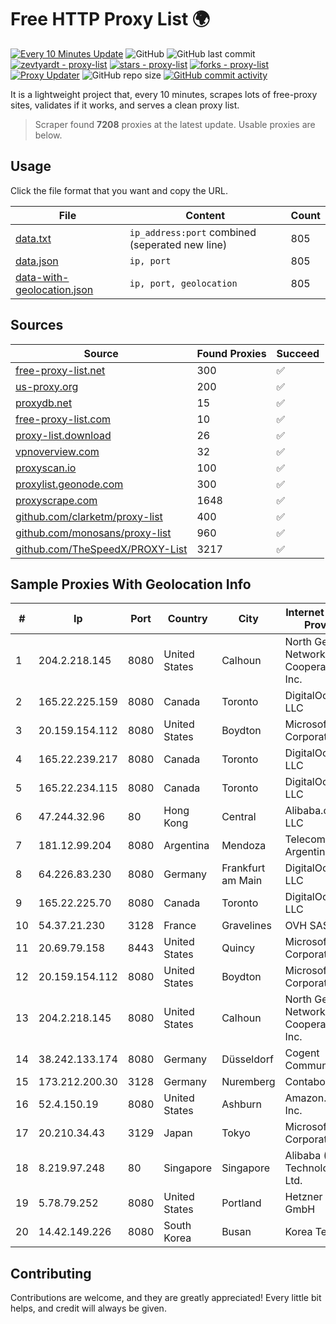 
# Free HTTP Proxy List 🌍

[![Every 10 Minutes Update](https://github.com/mertguvencli/http-proxy-list/actions/workflows/main.yml/badge.svg?branch=main)](https://github.com/mertguvencli/http-proxy-list/actions/workflows/main.yml)
![GitHub](https://img.shields.io/github/license/mertguvencli/http-proxy-list)
![GitHub last commit](https://img.shields.io/github/last-commit/mertguvencli/http-proxy-list)
[![zevtyardt - proxy-list](https://img.shields.io/static/v1?label=zevtyardt&message=proxy-list&color=blue&logo=github)](https://github.com/zevtyardt/proxy-list "Go to GitHub repo")
[![stars - proxy-list](https://img.shields.io/github/stars/zevtyardt/proxy-list?style=social)](https://github.com/zevtyardt/proxy-list)
[![forks - proxy-list](https://img.shields.io/github/forks/zevtyardt/proxy-list?style=social)](https://github.com/zevtyardt/proxy-list)
[![Proxy Updater](https://github.com/zevtyardt/proxy-list/workflows/Proxy%20Updater/badge.svg)](https://github.com/zevtyardt/proxy-list/actions?query=workflow:"Proxy+Updater")
![GitHub repo size](https://img.shields.io/github/repo-size/zevtyardt/proxy-list)
[![GitHub commit activity](https://img.shields.io/github/commit-activity/m/zevtyardt/proxy-list?logo=commits)](https://github.com/zevtyardt/proxy-list/commits/main)

It is a lightweight project that, every 10 minutes, scrapes lots of free-proxy sites, validates if it works, and serves a clean proxy list.

> Scraper found **7208** proxies at the latest update. Usable proxies are below.

## Usage

Click the file format that you want and copy the URL.

|File|Content|Count|
|----|-------|-----|
|[data.txt](https://raw.githubusercontent.com/mertguvencli/http-proxy-list/main/proxy-list/data.txt)|`ip_address:port` combined (seperated new line)|805|
|[data.json](https://raw.githubusercontent.com/mertguvencli/http-proxy-list/main/proxy-list/data.json)|`ip, port`|805|
|[data-with-geolocation.json](https://raw.githubusercontent.com/mertguvencli/http-proxy-list/main/proxy-list/data-with-geolocation.json)|`ip, port, geolocation`|805|

## Sources

|Source|Found Proxies|Succeed|
|------|-------------|-------|
|[free-proxy-list.net](https://free-proxy-list.net)|300|✅|
|[us-proxy.org](https://www.us-proxy.org)|200|✅|
|[proxydb.net](http://proxydb.net)|15|✅|
|[free-proxy-list.com](https://free-proxy-list.com/?page=&port=&type%5B%5D=http&type%5B%5D=https&up_time=0&search=Search)|10|✅|
|[proxy-list.download](https://www.proxy-list.download/HTTP)|26|✅|
|[vpnoverview.com](https://vpnoverview.com/privacy/anonymous-browsing/free-proxy-servers)|32|✅|
|[proxyscan.io](https://www.proxyscan.io)|100|✅|
|[proxylist.geonode.com](https://proxylist.geonode.com/api/proxy-list?limit=300&page=1&sort_by=lastChecked&sort_type=desc&protocols=http,https)|300|✅|
|[proxyscrape.com](https://api.proxyscrape.com/v2/?request=displayproxies&protocol=http&timeout=10000&country=all&ssl=all&anonymity=all)|1648|✅|
|[github.com/clarketm/proxy-list](https://raw.githubusercontent.com/clarketm/proxy-list/master/proxy-list-raw.txt)|400|✅|
|[github.com/monosans/proxy-list](https://raw.githubusercontent.com/monosans/proxy-list/main/proxies/http.txt)|960|✅|
|[github.com/TheSpeedX/PROXY-List](https://raw.githubusercontent.com/TheSpeedX/PROXY-List/master/http.txt)|3217|✅|


## Sample Proxies With Geolocation Info

|#|Ip|Port|Country|City|Internet Service Provider|
|-|--|----|-------|----|-------------------------|
|1|204.2.218.145|8080|United States|Calhoun|North Georgia Network Cooperative, Inc.|
|2|165.22.225.159|8080|Canada|Toronto|DigitalOcean, LLC|
|3|20.159.154.112|8080|United States|Boydton|Microsoft Corporation|
|4|165.22.239.217|8080|Canada|Toronto|DigitalOcean, LLC|
|5|165.22.234.115|8080|Canada|Toronto|DigitalOcean, LLC|
|6|47.244.32.96|80|Hong Kong|Central|Alibaba.com LLC|
|7|181.12.99.204|8080|Argentina|Mendoza|Telecom Argentina S.A.|
|8|64.226.83.230|8080|Germany|Frankfurt am Main|DigitalOcean, LLC|
|9|165.22.225.70|8080|Canada|Toronto|DigitalOcean, LLC|
|10|54.37.21.230|3128|France|Gravelines|OVH SAS|
|11|20.69.79.158|8443|United States|Quincy|Microsoft Corporation|
|12|20.159.154.112|8080|United States|Boydton|Microsoft Corporation|
|13|204.2.218.145|8080|United States|Calhoun|North Georgia Network Cooperative, Inc.|
|14|38.242.133.174|8080|Germany|Düsseldorf|Cogent Communications|
|15|173.212.200.30|3128|Germany|Nuremberg|Contabo GmbH|
|16|52.4.150.19|8080|United States|Ashburn|Amazon.com, Inc.|
|17|20.210.34.43|3129|Japan|Tokyo|Microsoft Corporation|
|18|8.219.97.248|80|Singapore|Singapore|Alibaba (US) Technology Co., Ltd.|
|19|5.78.79.252|8080|United States|Portland|Hetzner Online GmbH|
|20|14.42.149.226|8080|South Korea|Busan|Korea Telecom|



## Contributing

Contributions are welcome, and they are greatly appreciated! Every
little bit helps, and credit will always be given.

